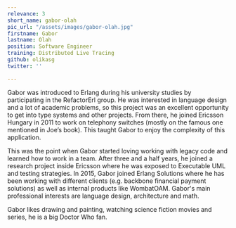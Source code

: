 ```yaml
---
relevance: 3
short_name: gabor-olah
pic_url: "/assets/images/gabor-olah.jpg"
firstname: Gabor
lastname: Olah
position: Software Engineer
training: Distributed Live Tracing
github: olikasg
twitter: ''

---
```

Gabor was introduced to Erlang during his university studies by participating in the RefactorErl group. He was interested in language design and a lot of academic problems, so this project was an excellent opportunity to get into type systems and other projects. From there, he joined Ericsson Hungary in 2011 to work on telephony switches (mostly on the famous one mentioned in Joe’s book). This taught Gabor to enjoy the complexity of this application.

This was the point when Gabor started loving working with legacy code and learned how to work in a team. After three and a half years, he joined a research project inside Ericsson where he was exposed to Executable UML and testing strategies. In 2015, Gabor joined Erlang Solutions where he has been working with different clients (e.g. backbone financial payment solutions) as well as internal products like WombatOAM. Gabor's main professional interests are language design, architecture and math.

Gabor likes drawing and painting, watching science fiction movies and series, he is a big Doctor Who fan.